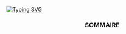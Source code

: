 [![Typing SVG](https://readme-typing-svg.herokuapp.com?font=Fira+Code&size=30&pause=1500&color=F79122&width=435&lines=Mini+Cours)]()

### <p align="center">SOMMAIRE</p>
